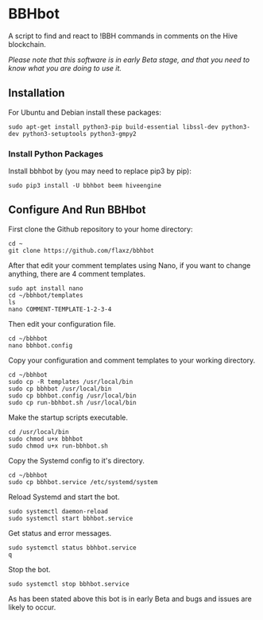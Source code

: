 # BBHbot

A script to find and react to !BBH commands in comments on the Hive blockchain.

*Please note that this software is in early Beta stage, and that you need to know what you are doing to use it.*

## Installation 

For Ubuntu and Debian install these packages:
```
sudo apt-get install python3-pip build-essential libssl-dev python3-dev python3-setuptools python3-gmpy2
```

### Install Python Packages

Install bbhbot by (you may need to replace pip3 by pip):
```
sudo pip3 install -U bbhbot beem hiveengine
```

## Configure And Run BBHbot

First clone the Github repository to your home directory:
```
cd ~
git clone https://github.com/flaxz/bbhbot
```

After that edit your comment templates using Nano, if you want to change anything, there are 4 comment templates.
```
sudo apt install nano 
cd ~/bbhbot/templates
ls
nano COMMENT-TEMPLATE-1-2-3-4
```

Then edit your configuration file.
```
cd ~/bbhbot
nano bbhbot.config
```

Copy your configuration and comment templates to your working directory.
```
cd ~/bbhbot
sudo cp -R templates /usr/local/bin
sudo cp bbhbot /usr/local/bin
sudo cp bbhbot.config /usr/local/bin
sudo cp run-bbhbot.sh /usr/local/bin
```

Make the startup scripts executable.
```
cd /usr/local/bin
sudo chmod u+x bbhbot
sudo chmod u+x run-bbhbot.sh
```

Copy the Systemd config to it's directory.
```
cd ~/bbhbot
sudo cp bbhbot.service /etc/systemd/system
```

Reload Systemd and start the bot.
```
sudo systemctl daemon-reload
sudo systemctl start bbhbot.service
```

Get status and error messages.
```
sudo systemctl status bbhbot.service
q
```

Stop the bot.
```
sudo systemctl stop bbhbot.service
```

As has been stated above this bot is in early Beta and bugs and issues are likely to occur.

